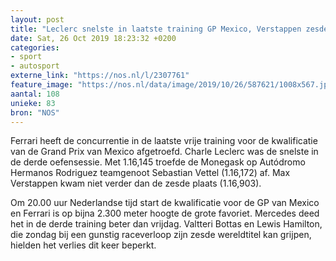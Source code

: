 ```yaml
---
layout: post
title: "Leclerc snelste in laatste training GP Mexico, Verstappen zesde"
date: Sat, 26 Oct 2019 18:23:32 +0200
categories: 
- sport 
- autosport 
externe_link: "https://nos.nl/l/2307761"
feature_image: "https://nos.nl/data/image/2019/10/26/587621/1008x567.jpg"
aantal: 108
unieke: 83
bron: "NOS"
---
```


<p>Ferrari heeft de concurrentie in de laatste vrije training voor de kwalificatie van de Grand Prix van Mexico afgetroefd. Charle Leclerc was de snelste in de derde oefensessie. Met 1.16,145 troefde de Monegask op Autódromo Hermanos Rodriguez teamgenoot Sebastian Vettel (1.16,172) af. Max Verstappen kwam niet verder dan de zesde plaats (1.16,903).</p>
<p>Om 20.00 uur Nederlandse tijd start de kwalificatie voor de GP van Mexico en Ferrari is op bijna 2.300 meter hoogte de grote favoriet. Mercedes deed het in de derde training beter dan vrijdag. Valtteri Bottas en Lewis Hamilton, die zondag bij een gunstig raceverloop zijn zesde wereldtitel kan grijpen, hielden het verlies dit keer beperkt.</p>

